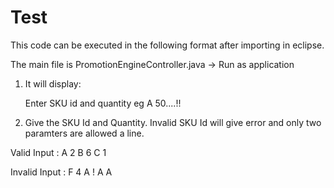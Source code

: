 # Test

This code can be executed in the following format after importing in eclipse.

The main file is PromotionEngineController.java -> Run as application 

1. It will display:
    
    Enter SKU id and quantity eg A 50....!!
    
2. Give the SKU Id and Quantity. Invalid SKU Id will give error and only two paramters are allowed a line.

Valid Input : A 2
              B 6
              C 1
              
Invalid Input : F 4
                A !
                A A
                
